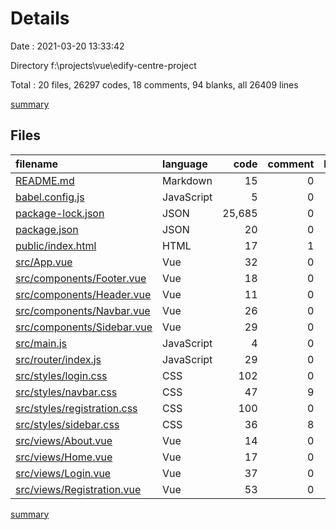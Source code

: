 # Details

Date : 2021-03-20 13:33:42

Directory f:\projects\vue\edify-centre-project

Total : 20 files,  26297 codes, 18 comments, 94 blanks, all 26409 lines

[summary](results.md)

## Files
| filename | language | code | comment | blank | total |
| :--- | :--- | ---: | ---: | ---: | ---: |
| [README.md](/README.md) | Markdown | 15 | 0 | 5 | 20 |
| [babel.config.js](/babel.config.js) | JavaScript | 5 | 0 | 1 | 6 |
| [package-lock.json](/package-lock.json) | JSON | 25,685 | 0 | 1 | 25,686 |
| [package.json](/package.json) | JSON | 20 | 0 | 1 | 21 |
| [public/index.html](/public/index.html) | HTML | 17 | 1 | 1 | 19 |
| [src/App.vue](/src/App.vue) | Vue | 32 | 0 | 3 | 35 |
| [src/components/Footer.vue](/src/components/Footer.vue) | Vue | 18 | 0 | 5 | 23 |
| [src/components/Header.vue](/src/components/Header.vue) | Vue | 11 | 0 | 3 | 14 |
| [src/components/Navbar.vue](/src/components/Navbar.vue) | Vue | 26 | 0 | 4 | 30 |
| [src/components/Sidebar.vue](/src/components/Sidebar.vue) | Vue | 29 | 0 | 3 | 32 |
| [src/main.js](/src/main.js) | JavaScript | 4 | 0 | 2 | 6 |
| [src/router/index.js](/src/router/index.js) | JavaScript | 29 | 0 | 4 | 33 |
| [src/styles/login.css](/src/styles/login.css) | CSS | 102 | 0 | 13 | 115 |
| [src/styles/navbar.css](/src/styles/navbar.css) | CSS | 47 | 9 | 13 | 69 |
| [src/styles/registration.css](/src/styles/registration.css) | CSS | 100 | 0 | 14 | 114 |
| [src/styles/sidebar.css](/src/styles/sidebar.css) | CSS | 36 | 8 | 9 | 53 |
| [src/views/About.vue](/src/views/About.vue) | Vue | 14 | 0 | 4 | 18 |
| [src/views/Home.vue](/src/views/Home.vue) | Vue | 17 | 0 | 2 | 19 |
| [src/views/Login.vue](/src/views/Login.vue) | Vue | 37 | 0 | 4 | 41 |
| [src/views/Registration.vue](/src/views/Registration.vue) | Vue | 53 | 0 | 2 | 55 |

[summary](results.md)
